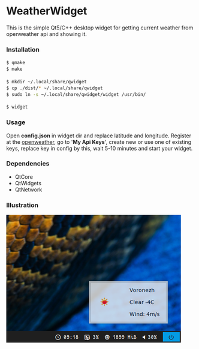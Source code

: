 # WeatherWidget

This is the simple Qt5/C++ desktop widget for getting current weather from openweather api and showing it.
### Installation

```bash
$ qmake
$ make

$ mkdir ~/.local/share/qwidget
$ cp ./dist/* ~/.local/share/qwidget
$ sudo ln -s ~/.local/share/qwidget/widget /usr/bin/

$ widget
```

### Usage
Open **config.json** in widget dir and replace latitude and longitude.
Register at the [openweather](https://openweathermap.org/), go to '**My Api Keys**',
create new or use one of existing keys, replace key in config by this, wait 5-10 minutes and
start your widget.

### Dependencies
* QtCore
* QtWidgets
* QtNetwork

### Illustration
![Widget Demo](https://github.com/diffhead/WeatherWidget/raw/main/sunny.png)
